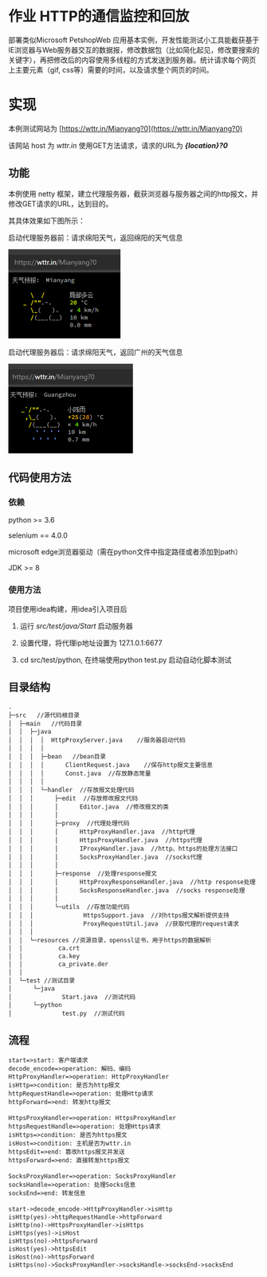 # 作业 HTTP的通信监控和回放

部署类似Microsoft PetshopWeb 应用基本实例，开发性能测试小工具能截获基于IE浏览器与Web服务器交互的数据报，修改数据包（比如简化起见，修改要搜索的关键字），再把修改后的内容使用多线程的方式发送到服务器。统计请求每个网页上主要元素（gif, css等）需要的时间，以及请求整个网页的时间。

# 实现

本例测试网站为 [https://wttr.in/Mianyang?0](https://wttr.in/Mianyang?0)

该网站 host 为 _wttr.in_ 使用GET方法请求，请求的URL为 **_{location}?0_**

## 功能

本例使用 netty 框架，建立代理服务器，截获浏览器与服务器之间的http报文，并修改GET请求的URL，达到目的。

其具体效果如下图所示：

启动代理服务器前：请求绵阳天气，返回绵阳的天气信息

![img.png](img/before.png)


启动代理服务器后：请求绵阳天气，返回广州的天气信息

![img.png](img/after.png)

## 代码使用方法

### 依赖

python >= 3.6

selenium == 4.0.0

microsoft edge浏览器驱动（需在python文件中指定路径或者添加到path）

JDK >= 8

### 使用方法

项目使用idea构建，用idea引入项目后

1. 运行 *src/test/java/Start* 启动服务器

2. 设置代理，将代理ip地址设置为 127.1.0.1:6677

3. cd src/test/python, 在终端使用python test.py 启动自动化脚本测试

## 目录结构

```
.
├─src   //源代码根目录
│  ├─main   //代码目录                                      
│  │  ├─java 
│  │  │  │  HttpProxyServer.java    //服务器启动代码
│  │  │  │ 
│  │  │  ├─bean   //bean目录
│  │  │  │      ClientRequest.java    //保存http报文主要信息
│  │  │  │      Const.java  //存放静态常量
│  │  │  │
│  │  │  └─handler  //存放报文处理代码
│  │  │      ├─edit  //存放修改报文代码
│  │  │      │      Editor.java  //修改报文的类
│  │  │      │
│  │  │      ├─proxy  //代理处理代码
│  │  │      │      HttpProxyHandler.java  //http代理
│  │  │      │      HttpsProxyHandler.java  //https代理
│  │  │      │      IProxyHandler.java  //http、https的处理方法接口
│  │  │      │      SocksProxyHandler.java  //socks代理
│  │  │      │
│  │  │      ├─response  //处理response报文
│  │  │      │      HttpProxyResponseHandler.java  //http response处理
│  │  │      │      SocksResponseHandler.java  //socks response处理
│  │  │      │
│  │  │      └─utils  //存放功能代码
│  │  │              HttpsSupport.java  //对https报文解析提供支持
│  │  │              ProxyRequestUtil.java  //获取代理的request请求
│  │  │
│  │  └─resources //资源目录，openssl证书，用于https的数据解析
│  │          ca.crt
│  │          ca.key
│  │          ca_private.der
│  │
│  └─test //测试目录
│      └─java
│              Start.java  //测试代码
│      └─python
│              test.py  //测试代码
```

## 流程

```flow
start=>start: 客户端请求
decode_encode=>operation: 解码、编码
HttpProxyHandler=>operation: HttpProxyHandler
isHttp=>condition: 是否为http报文
httpRequestHandle=>operation: 处理Http请求
httpForward=>end: 转发http报文

HttpsProxyHandler=>operation: HttpsProxyHandler
httpsRequestHandle=>operation: 处理Https请求
isHttps=>condition: 是否为https报文
isHost=>condition: 主机是否为wttr.in
httpsEdit=>end: 篡改https报文并发送
httpsForward=>end: 直接转发https报文

SocksProxyHandler=>operation: SocksProxyHandler
socksHandle=>operation: 处理Socks信息
socksEnd=>end: 转发信息

start->decode_encode->HttpProxyHandler->isHttp
isHttp(yes)->httpRequestHandle->httpForward
isHttp(no)->HttpsProxyHandler->isHttps
isHttps(yes)->isHost
isHttps(no)->httpsForward
isHost(yes)->httpsEdit
isHost(no)->httpsForward
isHttps(no)->SocksProxyHandler->socksHandle->socksEnd->socksEnd

```
